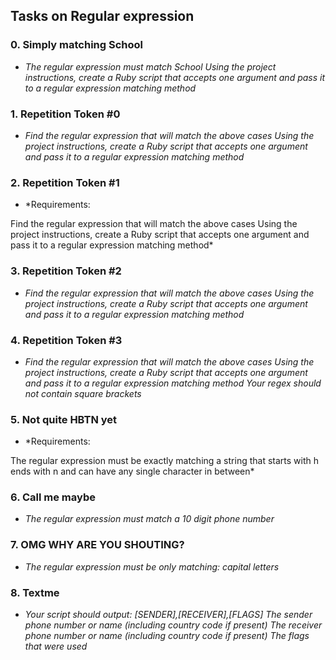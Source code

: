 ## Tasks on Regular expression

### 0. Simply matching School

* *The regular expression must match School
Using the project instructions, create a Ruby script that accepts one argument and pass it to a regular expression matching method*

### 1. Repetition Token #0

* *Find the regular expression that will match the above cases
Using the project instructions, create a Ruby script that accepts one argument and pass it to a regular expression matching method*

### 2. Repetition Token #1

* *Requirements:

Find the regular expression that will match the above cases
Using the project instructions, create a Ruby script that accepts one argument and pass it to a regular expression matching method*

### 3. Repetition Token #2

* *Find the regular expression that will match the above cases
Using the project instructions, create a Ruby script that accepts one argument and pass it to a regular expression matching method*

### 4. Repetition Token #3

* *Find the regular expression that will match the above cases
Using the project instructions, create a Ruby script that accepts one argument and pass it to a regular expression matching method
Your regex should not contain square brackets*

### 5. Not quite HBTN yet

* *Requirements:

The regular expression must be exactly matching a string that starts with h ends with n and can have any single character in between*

### 6. Call me maybe

* *The regular expression must match a 10 digit phone number*

### 7. OMG WHY ARE YOU SHOUTING?

* *The regular expression must be only matching: capital letters*

### 8. Textme

* *Your script should output: [SENDER],[RECEIVER],[FLAGS]
The sender phone number or name (including country code if present)
The receiver phone number or name (including country code if present)
The flags that were used*
